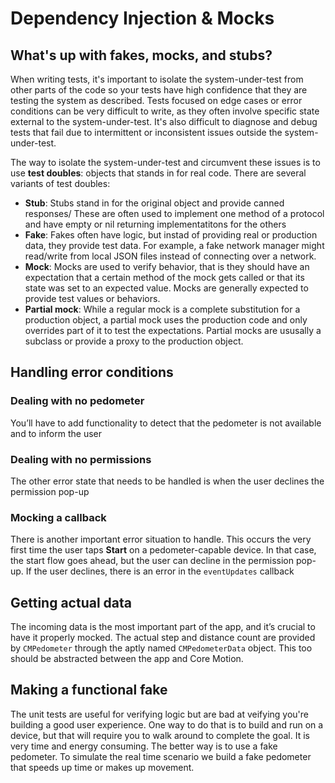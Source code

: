 #  Dependency Injection & Mocks

## What's up with fakes, mocks, and stubs?
When writing tests, it's important to isolate the system-under-test from other parts of the code so your tests have high confidence that they are testing the system as described. Tests focused on edge cases or error conditions can be very difficult to write, as they often involve specific state external to the system-under-test. It's also difficult to diagnose and debug tests that fail due to intermittent or inconsistent issues outside the system-under-test.

The way to isolate the system-under-test and circumvent these issues is to use __test doubles__: objects that stands in for real code. There are several variants of test doubles:
- __Stub__: Stubs stand in for the original object and provide canned responses/ These are often used to implement one method of a protocol and have empty or nil returning implementatitons for the others
- __Fake__: Fakes often have logic, but instad of providing real or production data, they provide test data. For example, a fake network manager might read/write from local JSON files instead of connecting over a network.
- __Mock__: Mocks are used to verify behavior, that is they should have an expectation that a certain method of the mock gets called or that its state was set to an expected value. Mocks are generally expected to provide test values or behaviors.
- __Partial mock__: While a regular mock is a complete substitution for a production object, a partial mock uses the production code and only overrides part of it to test the expectations. Partial mocks are ususally a subclass or provide a proxy to the production object.

## Handling error conditions
### Dealing with no pedometer
You’ll have to add functionality to detect that the pedometer is not available and to inform the user
### Dealing with no permissions
The other error state that needs to be handled is when the user declines the permission pop-up
### Mocking a callback
There is another important error situation to handle. This occurs the very first time the user taps __Start__ on a pedometer-capable device. In that case, the start flow goes ahead, but the user can decline in the permission pop-up. If the user declines, there is an error in the `eventUpdates` callback

## Getting actual data
The incoming data is the most important part of the app, and it’s crucial to have it properly mocked. The actual step and distance count are provided by `CMPedometer` through the aptly named `CMPedometerData` object. This too should be abstracted between the app and Core Motion.

## Making a functional fake
The unit tests are useful for verifying logic but are bad at veifying you're building a good user experience. One way to do that is to build and run on a device, but that will require you to walk around to complete the goal. It is very time and energy consuming.
The better way is to use a fake pedometer. To simulate the real time scenario we build a fake pedometer that speeds up time or makes up movement. 
